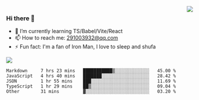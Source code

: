 <img align='right' src='https://github-readme-stats.vercel.app/api?username=niaogege&show_icons=true&theme=radical'/>

### Hi there 👋

- 🌱 I’m currently learning TS/Babel/Vite/React
- 📫 How to reach me: 291003932@qq.com
- ⚡ Fun fact:  I'm a fan of Iron Man, I love to sleep and shufa

![](https://github-readme-stats.vercel.app/api/top-langs/?username=niaogege&layout=compact)

<!--START_SECTION:waka-->
```text
Markdown     7 hrs 23 mins   ███████████▒░░░░░░░░░░░░░   45.00 % 
JavaScript   4 hrs 40 mins   ███████░░░░░░░░░░░░░░░░░░   28.42 % 
JSON         1 hr 55 mins    ███░░░░░░░░░░░░░░░░░░░░░░   11.69 % 
TypeScript   1 hr 29 mins    ██▒░░░░░░░░░░░░░░░░░░░░░░   09.04 % 
Other        31 mins         ▓░░░░░░░░░░░░░░░░░░░░░░░░   03.20 % 
```
<!--END_SECTION:waka-->
